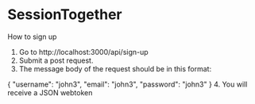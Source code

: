 # SessionTogether

How to sign up 

1. Go to http://localhost:3000/api/sign-up
2. Submit a post request. 
3. The message body of the request should be in this format: 

{
         "username": "john3",
      "email": "john3",
      "password": "john3"
  }
4. You will receive a JSON webtoken 
